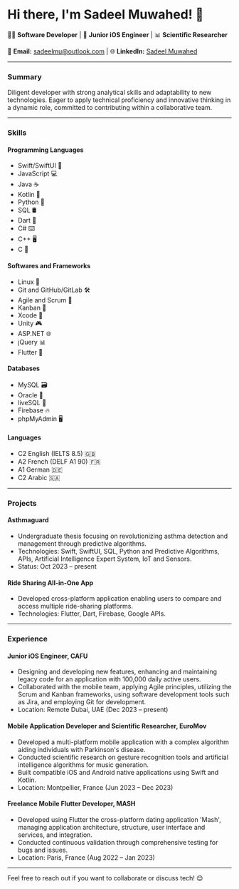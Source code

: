 # Hi there, I'm Sadeel Muwahed! 👋

👨‍💻 **Software Developer** | 📱 **Junior iOS Engineer** | 📊 **Scientific Researcher**

📧 **Email:** sadeelmu@outlook.com | 🌐 **LinkedIn:** [Sadeel Muwahed](https://www.linkedin.com/in/sadeel-muwahed/) 

---

### Summary

Diligent developer with strong analytical skills and adaptability to new technologies. Eager to apply technical proficiency and innovative thinking in a dynamic role, committed to contributing within a collaborative team.

---

### Skills

#### Programming Languages
- Swift/SwiftUI 📱
- JavaScript 💻
- Java ☕
- Kotlin 🚀
- Python 🐍
- SQL 🛢️
- Dart 🎯
- C# ⌨️
- C++ 🖥️
- C 📝

#### Softwares and Frameworks
- Linux 🐧
- Git and GitHub/GitLab 🛠️
- Agile and Scrum 🔄
- Kanban 📌
- Xcode 📱
- Unity 🎮
- ASP.NET 🌐
- jQuery 📊
- Flutter 🦋

#### Databases
- MySQL 🗃️
- Oracle 🏺
- liveSQL 💾
- Firebase 🔥
- phpMyAdmin 🖥️

#### Languages
- C2 English (IELTS 8.5) 🇬🇧
- A2 French (DELF A1 90) 🇫🇷
- A1 German 🇩🇪
- C2 Arabic 🇸🇦

---

### Projects

#### Asthmaguard
- Undergraduate thesis focusing on revolutionizing asthma detection and management through predictive algorithms.
- Technologies: Swift, SwiftUI, SQL, Python and Predictive Algorithms, APIs, Artificial Intelligence Expert System, IoT and Sensors.
- Status: Oct 2023 – present

#### Ride Sharing All-in-One App
- Developed cross-platform application enabling users to compare and access multiple ride-sharing platforms.
- Technologies: Flutter, Dart, Firebase, Google APIs.

---

### Experience

#### Junior iOS Engineer, CAFU
- Designing and developing new features, enhancing and maintaining legacy code for an application with 100,000 daily active users.
- Collaborated with the mobile team, applying Agile principles, utilizing the Scrum and Kanban frameworks, using software development tools such as Jira, and employing Git for development.
- Location: Remote Dubai, UAE (Dec 2023 – present)

#### Mobile Application Developer and Scientific Researcher, EuroMov
- Developed a multi-platform mobile application with a complex algorithm aiding individuals with Parkinson's disease.
- Conducted scientific research on gesture recognition tools and artificial intelligence algorithms for music generation.
- Built compatible iOS and Android native applications using Swift and Kotlin.
- Location: Montpellier, France (Jun 2023 – Dec 2023)

#### Freelance Mobile Flutter Developer, MASH
- Developed using Flutter the cross-platform dating application 'Mash', managing application architecture, structure, user interface and services, and integration.
- Conducted continuous validation through comprehensive testing for bugs and issues.
- Location: Paris, France (Aug 2022 – Jan 2023)

---

Feel free to reach out if you want to collaborate or discuss tech! 😊
